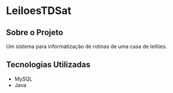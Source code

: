 # LeiloesTDSat


## Sobre o Projeto

Um sistema para informatização de rotinas de uma casa de leilões.

## Tecnologias Utilizadas

* MySQL
* Java 